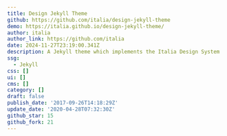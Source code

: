 ```yaml
---
title: Design Jekyll Theme
github: https://github.com/italia/design-jekyll-theme
demo: https://italia.github.io/design-jekyll-theme/
author: italia
author_link: https://github.com/italia
date: 2024-11-27T23:19:00.341Z
description: A Jekyll theme which implements the Italia Design System
ssg:
  - Jekyll
css: []
ui: []
cms: []
category: []
draft: false
publish_date: '2017-09-26T14:18:29Z'
update_date: '2020-04-28T07:32:30Z'
github_star: 15
github_fork: 21
---
```

